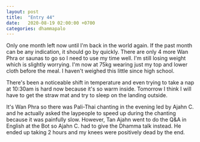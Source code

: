 ```yaml
---
layout: post
title:  "Entry 44"
date:   2020-08-19 02:00:00 +0700
categories: dhammapalo
---
```

Only one month left now until I'm back in the world again. If the past month can be any indication, it should go by quickly. There are only 4 more Wan Phra or saunas to go so I need to use my time well. I'm still losing weight which is slightly worrying. I'm now at 75kg wearing just my top and lower cloth before the meal. I haven't weighed this little since high school.

There's been a noticeable shift in temperature and even trying to take a nap at 10:30am is hard now because it's so warm inside. Tomorrow I think I will have to get the straw mat and try to sleep on the landing outside.

It's Wan Phra so there was Pali-Thai chanting in the evening led by Ajahn C. and he actually asked the laypeople to speed up during the chanting because it was painfully slow. However, Tan Ajahn went to do the Q&A in English at the Bot so Ajahn C. had to give the Dhamma talk instead. He ended up taking 2 hours and my knees were positively dead by the end.